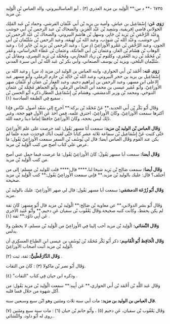 ٦٧٣٥ -** د س:** الْوَلِيد بن مزيد العذري (٣) ، أبو العباسالبيروتي، والد العباس بْن الْوَلِيد بْن مزيد.

**رَوَى عَن:** إِسْمَاعِيل بن عياش، وأمية بن يزيد بْن أَبي عُثْمَان القرشي، وحماد بْن عَبد المَلِك الخولاني قاضي إفريقية، وسَعِيد بْن عَبْد الْعَزِيزِ، والضحاك بْن عبد الرحمن بْن أَبي حوشب وعَبْد الرَّحْمَنِ بْن يَزِيد بْن جَابِر، وسهل بْن هاشم البيروتي، والضحاك بْن عَبْد الرحمن بْن أَبي حوشب، وعَبْد الله بْن شوذب، وعبد الله بْن لَهِيعَة، وعبد الرحمن بْن سُلَيْمان بْن أَبي الجون، وعبد الرَّحْمَنِ بْن عَمْرو الأَوزاعِيّ (د س) ، وعبد الرحمن بْن يزيد بْن جَابِر (د) ، وعبد الوهاب بْن هِشَام بْن الغاز، وعثمان بْن أَبي العاتكة، وعثمان بْن عَطَاء الخراساني، وعُمَر بْن مُحَمَّد بْن زيد العُمَري، وكلثوم بْن زياد المحاربي، ومُحَمَّد بْن يَزِيد النصري، ومقاتل بْن سُلَيْمان البلخي، ويزيد بْن يوسف الصنعاني، وأبي بكر بْن عَبد الله بْن أَبي سبرة المدني.

**رَوَى عَنه:** أَحْمَد بْن أَبي الحواري، وابنه العباس بن الوليد ابن مزيد (د س) ، وعبد الله بن إِسْمَاعِيل بن يزيد بن حجر البيروتي، وعبد الله بْن خَالِد بْن حازم الرملي، وأَبُو مسهر عبد الاعلى ابن مسهر، وعبد الرحمن بن إبراهيم دحيم، وعبد الغفار بْن عفان أو عُثْمَان صهر الأَوزاعِيّ، وأَبُو عُمَير عيسى بن محمد ابن النحاس الرملي، وأَبُو الجماهر مُحَمَّد بْن عثمان التنوخي، ومحمد بْن وزير الدمشقي، وهشام بْن إِسْمَاعِيل العطار.ذكره أَبُو الحسن بْن سميع فِي الطبقة السادسة (١) .

وَقَال أَبُو بَكْر بْن أَبي الحديد،** عَنْ مُحَمَّد بْن بركة:** أخرج إلي سَعْد أصول عَبَّاس فإذا أكثرها سمعت الأَوزاعِيّ، وكَانَ الأَوزاعِيّ، احترق علمه، فمن أخذ عَنِ الأول فهو حجة، وغير ذَلِكَ ليس بحجة، وكَانَ الأَوزاعِيّ حافظا إماما دينا رحمه الله.

**وَقَال العباس بْن الوليد بْن مزيد:** سمعت أَبَا مسهر يَقُول: لقد حرصت على علم الأَوزاعِيّ حَتَّى كتبت عَنْ إِسْمَاعِيل بْن سماعة ثلاثة عشر كتابا حَتَّى لقيت أباك فوجدت عنده علما لم يكن عند القوم وَقَال العباس أيضا: قال لي يُوسُف بْن السفر سمعت الأَوزاعِيّ يَقُول: مَا عرض علي كتاب أصح من كتب الْوَلِيد بْن مزيد.

**وَقَال أيضا:** سمعت أبا مسهر يَقُولُ: كَانَ الأَوزاعِيّ يَقُول: مَا عرضت فيما حمل عني أصح من كتب الْوَلِيد بْن مزيد.

**وَقَال أيضا:** سمعت صَالِح بْن يَزِيد شيخا لنا،**** قال:**** قلت للوليد بْن مسلم: إلى من أختلف؟ قال: عليك بالوليد بْن مزيد،** فإني سمعت الأَوزاعِيّ يَقُول:** كتب الْوَلِيد بْن مزيد صحيحة.

**وَقَال أَبُو زُرْعَة الدمشقي:** سمعت أبا مسهر يَقُول: قال لي صهر الأَوزاعِيّ: عليك بالوليد بْن مزيد.

وَقَال أَبُو بشر الدولابي،** عن معاوية بْن صَالِح:** الْوَلِيد بْن مزيد قال أَبُو مسهر: كَانَ ثقة لم يكن يحفظ، وكانت كتبه صحيحة.وَقَال يَعْقُوب بْن سفيان عَنِ دحيم،** وأَبُو عُبَيد الآجري عَن أَبِي دَاوُد:** ثقة (١) .

**وَقَال النَّسَائي:** الْوَلِيد بْن مزيد أحب إلينا فِي الأَوزاعِيّ من الْوَلِيد بْن مسلم، لا يخطئ ولا يدلس.

**وَقَال الْحَافِظ أَبُو الْقَاسِم:** ذكر أَبُو بَكْر مُحَمَّد بْن يُوسُف بن عيسى ابن الطباع العسكري أن الْوَلِيد بْن مزيد أثبت أصحاب الأَوزاعِيّ.

**وَقَال الدَّارَقُطْنِيُّ:** ثقة، ثبت (٢) .

وَقَال أَبُو نصر بْن ماكولا (٣) : كَانَ من الثقات.

وذكره ابن حيان فِي كتاب "الثقات" (٤) .

وَقَال عَبد اللَّهِ بْن أَحْمَد بْن أَبي الحواري،** عَن أَبِيهِ:** سمعت الْوَلِيد بْن مزيد يَقُول: من أكل شهوة من حلال قسا قلبه.

**قال العباس بن الوليد بن مزيد:** مات أبي سنة ثلاث ومئتين وهو ابْن سبع وسبعين سنة.

وَقَال يَعْقُوب بْن سفيان، عَنِ دحيم (٥) ، وأَبُو حاتم بْن حبان (٦) : مات سنة سبع ومئتين (٧) .روى له أَبُو داود، والنَّسَائي.